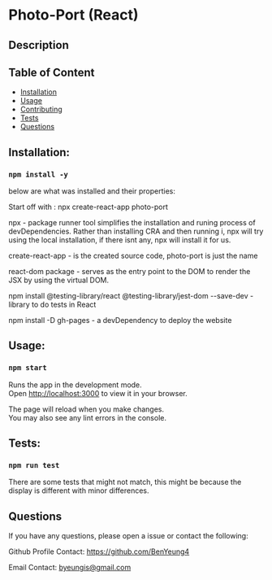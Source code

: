 # Photo-Port (React)

## Description

## Table of Content

- [Installation](#Installation)
- [Usage](#Usage)
- [Contributing](#Contributing)
- [Tests](#Tests)
- [Questions](#Questions)

## Installation:

### `npm install -y`

below are what was installed and their properties:

Start off with : npx create-react-app photo-port

npx - package runner tool simplifies the installation and runing process of devDependencies. Rather than installing CRA and then running i, npx will try using the local installation, if there isnt any, npx will install it for us.

create-react-app - is the created source code, photo-port is just the name

react-dom package - serves as the entry point to the DOM to render the JSX by using the virtual DOM.

npm install @testing-library/react @testing-library/jest-dom --save-dev - library to do tests in React

npm install -D gh-pages - a devDependency to deploy the website

## Usage:

### `npm start`

Runs the app in the development mode.\
Open [http://localhost:3000](http://localhost:3000) to view it in your browser.

The page will reload when you make changes.\
You may also see any lint errors in the console.

## Tests:

### `npm run test`

There are some tests that might not match, this might be because the display is different with minor differences.

## Questions

If you have any questions, please open a issue or contact the following:

Github Profile Contact: https://github.com/BenYeung4

Email Contact: byeungis@gmail.com
